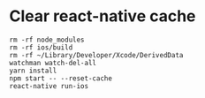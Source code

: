 
# Clear react-native cache

```
rm -rf node_modules
rm -rf ios/build
rm -rf ~/Library/Developer/Xcode/DerivedData
watchman watch-del-all
yarn install
npm start -- --reset-cache
react-native run-ios
```
